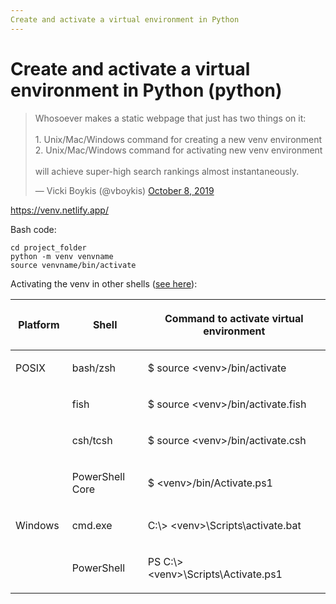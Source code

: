 ```yaml
---
Create and activate a virtual environment in Python
---
```

# Create and activate a virtual environment in Python (python)
<blockquote class="twitter-tweet"><p lang="en" dir="ltr">Whosoever makes a static webpage that just has two things on it:<br><br>1. Unix/Mac/Windows command for creating a new venv environment<br>2. Unix/Mac/Windows command for activating new venv environment<br><br>will achieve super-high search rankings almost instantaneously.</p>&mdash; Vicki Boykis (@vboykis) <a href="https://twitter.com/vboykis/status/1181381908493672449?ref_src=twsrc%5Etfw">October 8, 2019</a></blockquote> <script async src="https://platform.twitter.com/widgets.js" charset="utf-8"></script> 


https://venv.netlify.app/

Bash code:
```
cd project_folder
python -m venv venvname
source venvname/bin/activate 
```


Activating the venv in other shells ([see here](https://docs.python.org/3/library/venv.html)):

<table class="docutils align-default">
<colgroup>
<col style="width: 18%">
<col style="width: 24%">
<col style="width: 58%">
</colgroup>
<thead>
<tr class="row-odd"><th class="head"><p>Platform</p></th>
<th class="head"><p>Shell</p></th>
<th class="head"><p>Command to activate virtual environment</p></th>
</tr>
</thead>
<tbody>
<tr class="row-even"><td><p>POSIX</p></td>
<td><p>bash/zsh</p></td>
<td><p>$ source &lt;venv&gt;/bin/activate</p></td>
</tr>
<tr class="row-odd"><td></td>
<td><p>fish</p></td>
<td><p>$ source &lt;venv&gt;/bin/activate.fish</p></td>
</tr>
<tr class="row-even"><td></td>
<td><p>csh/tcsh</p></td>
<td><p>$ source &lt;venv&gt;/bin/activate.csh</p></td>
</tr>
<tr class="row-odd"><td></td>
<td><p>PowerShell Core</p></td>
<td><p>$ &lt;venv&gt;/bin/Activate.ps1</p></td>
</tr>
<tr class="row-even"><td><p>Windows</p></td>
<td><p>cmd.exe</p></td>
<td><p>C:\&gt; &lt;venv&gt;\Scripts\activate.bat</p></td>
</tr>
<tr class="row-odd"><td></td>
<td><p>PowerShell</p></td>
<td><p>PS C:\&gt; &lt;venv&gt;\Scripts\Activate.ps1</p></td>
</tr>
</tbody>
</table>